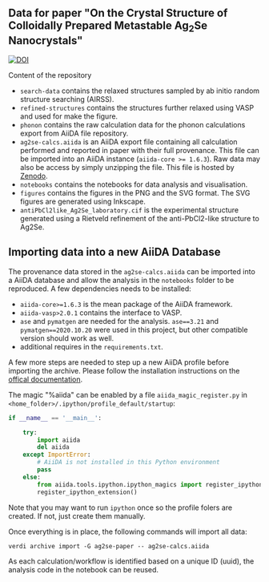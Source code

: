 ## Data for paper "On the Crystal Structure of Colloidally Prepared Metastable Ag<sub>2</sub>Se Nanocrystals"

[![DOI](https://zenodo.org/badge/DOI/10.5281/zenodo.5028256.svg)](https://doi.org/10.5281/zenodo.5028256)


Content of the repository

- `search-data` contains the relaxed structures sampled by ab initio random structure searching (AIRSS).
- `refined-structures` contains the structures further relaxed using VASP and used for make the figure.
- `phonon` contains the raw calculation data for the phonon calculations export from AiiDA file repository.
- `ag2se-calcs.aiida` is an AiiDA export file containing all calculation performed and reported in paper with their full provenance. This file can be imported into an AiiDA instance (`aiida-core >= 1.6.3`). Raw data may also be access by simply unzipping the file. This file is hosted by [Zenodo](https://zenodo.org/api/files/baed3fb2-a4d3-49f7-a5d1-cb8da7cdbf28/ag2se-calcs.aiida?versionId=0e916ddb-428d-4355-a8a1-d801cc90844a).
- `notebooks` contains the notebooks for data analysis and visualisation.
- `figures` contains the figures in the PNG and the SVG format. The SVG figures are generated using Inkscape.
- `antiPbCl2like_Ag2Se_laboratory.cif` is the experimental structure generated using a Rietveld refinement of the anti-PbCl2-like structure to Ag2Se.


## Importing data into a new AiiDA Database

The provenance data stored in the `ag2se-calcs.aiida` can be imported into a AiiDA database and allow the analysis in the `notebooks` folder to be reproduced.
A few dependencies needs to be installed:

- `aiida-core>=1.6.3` is the mean package of the AiiDA framework.
- `aiida-vasp>2.0.1` contains the interface to VASP.
- `ase` and `pymatgen` are needed for the analysis. `ase==3.21` and `pymatgen==2020.10.20` were used in this project, but other compatible version should work as well.
- additional requires in the `requirements.txt`.

A few more steps are needed to step up a new AiiDA profile before importing the archive. Please follow the installation instructions on the [offical documentation](https://aiida.readthedocs.io/).

The magic "%aiida" can be enabled by a file `aiida_magic_register.py` in `<home_folder>/.ipython/profile_default/startup`:


```python
if __name__ == '__main__':

    try:
        import aiida
        del aiida
    except ImportError:
        # AiiDA is not installed in this Python environment
        pass
    else:
        from aiida.tools.ipython.ipython_magics import register_ipython_extension
        register_ipython_extension()
```

Note that you may want to run `ipython` once so the profile folers are created. If not, just create them manually.

Once everything is in place, the following commands will import all data:

```base
verdi archive import -G ag2se-paper -- ag2se-calcs.aiida
```

As each calculation/workflow is identified based on a unique ID (uuid), the analysis code in the notebook can be reused. 
